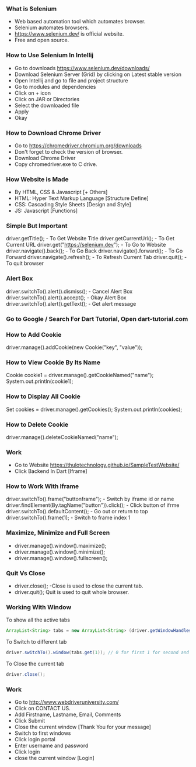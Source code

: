### What is Selenium
- Web based automation tool which automates browser.
- Selenium automates browsers.
- https://www.selenium.dev/ is official website.
- Free and open source.

### How to Use Selenium In Intellij
- Go to downloads https://www.selenium.dev/downloads/
- Download Selenium Server (Grid) by clicking on Latest stable version
- Open Intellij and go to file and project structure
- Go to modules and dependencies
- Click on + icon
- Click on JAR or Directories
- Select the downloaded file
- Apply
- Okay

### How to Download Chrome Driver
- Go to https://chromedriver.chromium.org/downloads
- Don't forget to check the version of browser.
- Download Chrome Driver
- Copy chromedriver.exe to C drive.

### How Website is Made
- By HTML, CSS & Javascript [+ Others]
- HTML: Hyper Text Markup Language [Structure Define]
- CSS: Cascading Style Sheets [Design and Style]
- JS: Javascript [Functions]



### Simple But Important
driver.getTitle(); - To Get Website Title
driver.getCurrentUrl(); - To Get Current URL
driver.get("https://selenium.dev"); - To Go to Website
driver.navigate().back(); - To Go Back
driver.navigate().forward(); - To Go Forward
driver.navigate().refresh(); - To Refresh Current Tab
driver.quit(); - To quit browser

### Alert Box
driver.switchTo().alert().dismiss(); - Cancel Alert Box
driver.switchTo().alert().accept(); - Okay Alert Box
driver.switchTo().alert().getText(); - Get alert message

### Go to Google / Search For Dart Tutorial, Open dart-tutorial.com


### How to Add Cookie
driver.manage().addCookie(new Cookie("key", "value"));

### How to View Cookie By Its Name
Cookie cookie1 = driver.manage().getCookieNamed("name");
System.out.println(cookie1);

### How to Display All Cookie
Set<Cookie> cookies = driver.manage().getCookies();
System.out.println(cookies);

### How to Delete Cookie
driver.manage().deleteCookieNamed("name");


### Work
- Go to Website https://thulotechnology.github.io/SampleTestWebsite/
- Click Backend In Dart [Iframe]

### How to Work With Iframe
driver.switchTo().frame("buttonframe"); - Switch by iframe id or name
driver.findElement(By.tagName("button")).click(); - Click button of ifrme
driver.switchTo().defaultContent(); - Go out or return to top 
driver.switchTo().frame(1); - Switch to frame index 1


### Maximize, Minimize and Full Screen
- driver.manage().window().maximize();
- driver.manage().window().minimize();
- driver.manage().window().fullscreen();


### Quit Vs Close
-  driver.close(); -Close is used to close the current tab.
-  driver.quit(); Quit is used to quit whole browser.

### Working With Window
To show all the active tabs
```java
ArrayList<String> tabs = new ArrayList<String> (driver.getWindowHandles());
```
To Switch to different tab
```java
driver.switchTo().window(tabs.get(1)); // 0 for first 1 for second and so on...
```
To Close the current tab
```java
driver.close();
```



### Work
- Go to http://www.webdriveruniversity.com/
- Click on CONTACT US.
- Add Firstname, Lastname, Email, Comments
- Click Submit
- Close the current window [Thank You for your message]
- Switch to first windows
- Click login portal
- Enter username and password
- Click login
- close the current window [Login]




